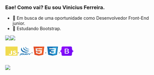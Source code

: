 ### Eae! Como vai? Eu sou Vinicius Ferreira.

- 🔭 Em busca de uma oportunidade como Desenvolvedor Front-End junior.
- 🌱 Estudando Bootstrap.

<div>
  <a href="https://github.com/viniciusferreira7">
  <img  height="170em" src="https://github-readme-stats.vercel.app/api?username=viniciusferreira7&show_icons=true&theme=algolia&include_all_commits=true&count_private=true"/><img  height="170em" src="https://github-readme-stats.vercel.app/api/top-langs/?username=viniciusferreira7&layout=compact&langs_count=7&theme=algolia"/>
</div>
  
<div style="display: inline_block"><br>
  <img align="center" alt="Vini-Js" height="30" width="40" src="https://raw.githubusercontent.com/devicons/devicon/master/icons/javascript/javascript-plain.svg">
  <img align="center" alt="Vini-jQ" height="30" width="40" src="https://github.com/devicons/devicon/blob/master/icons/jquery/jquery-plain-wordmark.svg">
  <img align="center" alt="Vini-HTML" height="30" width="40" src="https://raw.githubusercontent.com/devicons/devicon/master/icons/html5/html5-original.svg">
  <img align="center" alt="Vini-CSS" height="30" width="40" src="https://raw.githubusercontent.com/devicons/devicon/master/icons/css3/css3-original.svg">
  <img align="center" alt="Vini-CSS" height="30" width="43" src="https://raw.githubusercontent.com/devicons/devicon/master/icons/bootstrap/bootstrap-original.svg">
</div>
  
  ##
  
<div>  
  <a href="https://www.linkedin.com/in/vinicius-ferreira-84b68b162/" target="_blank"><img src="https://img.shields.io/badge/-LinkedIn-%230077B5?style=for-the-badge&logo=linkedin&logoColor=white" target="_blank"></a> 
</div>
